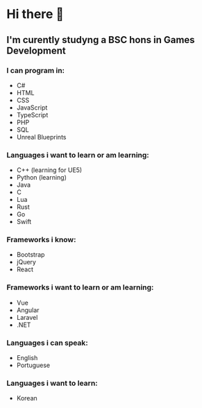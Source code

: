 # Hi there 👋
## I'm curently studyng a BSC hons in Games Development
### I can program in:
- C#
- HTML
- CSS
- JavaScript
- TypeScript
- PHP
- SQL
- Unreal Blueprints
### Languages i want to learn or am learning:
- C++ (learning for UE5)
- Python (learning)
- Java
- C
- Lua
- Rust
- Go
- Swift
### Frameworks i know:
- Bootstrap
- jQuery
- React
### Frameworks i want to learn or am learning:
- Vue
- Angular
- Laravel
- .NET
### Languages i can speak:
- English
- Portuguese
### Languages i want to learn:
- Korean
